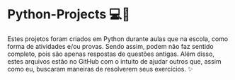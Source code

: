 # Python-Projects 💻🐍

Estes projetos foram criados em Python durante aulas que na escola, como forma de atividades e/ou provas. Sendo assim, podem não faz sentido completo, pois são apenas respostas de questões antigas.
Além disso, estes arquivos estão no GitHub com o intuito de ajudar outros que, assim como eu, buscaram maneiras de resolverem seus exercícios. ✨
